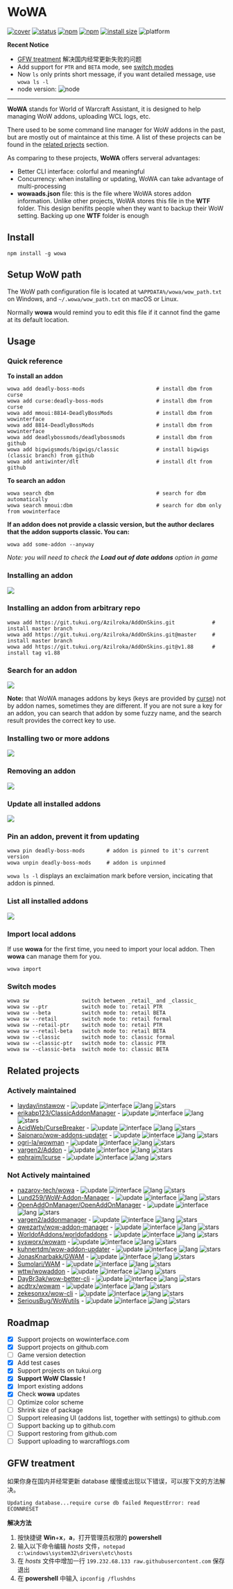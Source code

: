 # WoWA

[![cover](https://coveralls.io/repos/github/antiwinter/wowa/badge.svg?branch=master)](https://coveralls.io/github/antiwinter/wowa?branch=master)
[![status](https://travis-ci.org/antiwinter/wowa.svg?branch=master)](https://travis-ci.org/antiwinter/wowa)
[![npm](https://img.shields.io/npm/v/wowa.svg)](https://www.npmjs.com/package/wowa)
[![npm](https://img.shields.io/npm/l/wowa.svg)](https://github.com/antiwinter/wowa/blob/master/LICENSE)
[![install size](https://packagephobia.now.sh/badge?p=wowa)](https://packagephobia.now.sh/result?p=wowa)
![platform](https://img.shields.io/badge/platform-windows%20%7C%20macos%20%7C%20linux-lightgrey)

**Recent Notice**

- [GFW treatment](#gfw-treatment) 解决国内经常更新失败的问题
- Add support for `PTR` and `BETA` mode, see [switch modes](#switch-modes)
- Now `ls` only prints short message, if you want detailed message, use `wowa ls -l`
- node version: ![node](https://img.shields.io/node/v/wowa)

---

**WoWA** stands for World of Warcraft Assistant, it is designed to help managing WoW addons, uploading WCL logs, etc.

There used to be some command line manager for WoW addons in the past, but are mostly out of maintaince at this time. A list of these projects can be found in the [related prjects](#related-projects) section.

As comparing to these projects, **WoWA** offers serveral advantages:

- Better CLI interface: colorful and meaningful
- Concurrency: when installing or updating, WoWA can take advantage of multi-processing
- **wowaads.json** file: this is the file where WoWA stores addon information. Unlike other projects, WoWA stores this file in the **WTF** folder. This design benifits people when they want to backup their WoW setting. Backing up one **WTF** folder is enough

## Install

```
npm install -g wowa
```

## Setup WoW path

The WoW path configuration file is located at `%APPDATA%/wowa/wow_path.txt` on Windows, and `~/.wowa/wow_path.txt` on macOS or Linux.

Normally **wowa** would remind you to edit this file if it cannot find the game at its default location.

## Usage

### Quick reference

**To install an addon**

```
wowa add deadly-boss-mods                       # install dbm from curse
wowa add curse:deadly-boss-mods                 # install dbm from curse
wowa add mmoui:8814-DeadlyBossMods              # install dbm from wowinterface
wowa add 8814-DeadlyBossMods                    # install dbm from wowinterface
wowa add deadlybossmods/deadlybossmods          # install dbm from github
wowa add bigwigsmods/bigwigs/classic            # install bigwigs (classic branch) from github
wowa add antiwinter/dlt                         # install dlt from github
```

**To search an addon**

```
wowa search dbm                                 # search for dbm automatically
wowa search mmoui:dbm                           # search for dbm only from wowinterface
```

**If an addon does not provide a classic version, but the author declares that the addon supports classic. You can:**

```
wowa add some-addon --anyway
```

*Note: you will need to check the __Load out of date addons__ option in game*

### Installing an addon

![](https://raw.githubusercontent.com/antiwinter/scrap/master/wowa/ins1-min.gif)

### Installing an addon from arbitrary repo

```
wowa add https://git.tukui.org/Azilroka/AddOnSkins.git            # install master branch
wowa add https://git.tukui.org/Azilroka/AddOnSkins.git@master     # install master branch
wowa add https://git.tukui.org/Azilroka/AddOnSkins.git@v1.88      # install tag v1.88
```

### Search for an addon

![](https://raw.githubusercontent.com/antiwinter/scrap/master/wowa/search-min.gif)

**Note:** that WoWA manages addons by keys (keys are provided by [curse](https://www.curseforge.com)) not by addon names, sometimes they are different. If you are not sure a key for an addon, you can search that addon by some fuzzy name, and the search result provides the correct key to use.

### Installing two or more addons

![](https://raw.githubusercontent.com/antiwinter/scrap/master/wowa/ins2-min.gif)

### Removing an addon

![](https://raw.githubusercontent.com/antiwinter/scrap/master/wowa/rm-min.gif)

### Update all installed addons

![](https://raw.githubusercontent.com/antiwinter/scrap/master/wowa/update-min.gif)

### Pin an addon, prevent it from updating

```
wowa pin deadly-boss-mods       # addon is pinned to it's current version
wowa unpin deadly-boss-mods     # addon is unpinned
```

`wowa ls -l` displays an exclaimation mark before version, incicating that addon is pinned.

### List all installed addons

![](https://raw.githubusercontent.com/antiwinter/scrap/master/wowa/ls-min.gif)

### Import local addons

If use **wowa** for the first time, you need to import your local addon. Then **wowa** can manage them for you.

```
wowa import
```

### Switch modes

```
wowa sw                 switch between _retail_ and _classic_
wowa sw --ptr           switch mode to: retail PTR
wowa sw --beta          switch mode to: retail BETA
wowa sw --retail        switch mode to: retail formal
wowa sw --retail-ptr    switch mode to: retail PTR
wowa sw --retail-beta   switch mode to: retail BETA
wowa sw --classic       switch mode to: classic formal
wowa sw --classic-ptr   switch mode to: classic PTR
wowa sw --classic-beta  switch mode to: classic BETA
```

## Related projects

### Actively maintained

- [layday/instawow](https://github.com/layday/instawow) - ![update](https://img.shields.io/github/last-commit/layday/instawow) ![interface](https://img.shields.io/badge/interface-CLI-brightgreen) ![lang](https://img.shields.io/github/languages/top/layday/instawow) ![stars](https://img.shields.io/github/stars/layday/instawow)
- [erikabp123/ClassicAddonManager](https://github.com/erikabp123/ClassicAddonManager) - ![update](https://img.shields.io/github/last-commit/erikabp123/ClassicAddonManager) ![interface](https://img.shields.io/badge/interface-GUI-brightgreen) ![lang](https://img.shields.io/github/languages/top/erikabp123/ClassicAddonManager) ![stars](https://img.shields.io/github/stars/erikabp123/ClassicAddonManager)
- [AcidWeb/CurseBreaker](https://github.com/AcidWeb/CurseBreaker) - ![update](https://img.shields.io/github/last-commit/AcidWeb/CurseBreaker) ![interface](https://img.shields.io/badge/interface-CLI-brightgreen) ![lang](https://img.shields.io/github/languages/top/AcidWeb/CurseBreaker) ![stars](https://img.shields.io/github/stars/AcidWeb/CurseBreaker)
- [Saionaro/wow-addons-updater](https://github.com/Saionaro/wow-addons-updater) - ![update](https://img.shields.io/github/last-commit/Saionaro/wow-addons-updater) ![interface](https://img.shields.io/badge/interface-GUI-brightgreen) ![lang](https://img.shields.io/github/languages/top/Saionaro/wow-addons-updater) ![stars](https://img.shields.io/github/stars/Saionaro/wow-addons-updater)
- [ogri-la/wowman](https://github.com/ogri-la/wowman) - ![update](https://img.shields.io/github/last-commit/ogri-la/wowman) ![interface](https://img.shields.io/badge/interface-GUI-brightgreen) ![lang](https://img.shields.io/github/languages/top/ogri-la/wowman) ![stars](https://img.shields.io/github/stars/ogri-la/wowman)
- [vargen2/Addon](https://github.com/vargen2/Addon) - ![update](https://img.shields.io/github/last-commit/vargen2/Addon) ![interface](https://img.shields.io/badge/interface-GUI-brightgreen) ![lang](https://img.shields.io/github/languages/top/vargen2/Addon) ![stars](https://img.shields.io/github/stars/vargen2/Addon)
- [ephraim/lcurse](https://github.com/ephraim/lcurse) - ![update](https://img.shields.io/github/last-commit/ephraim/lcurse) ![interface](https://img.shields.io/badge/interface-GUI-brightgreen) ![lang](https://img.shields.io/github/languages/top/ephraim/lcurse) ![stars](https://img.shields.io/github/stars/ephraim/lcurse)

### Not Actively maintained

- [nazarov-tech/wowa](https://github.com/nazarov-tech/wowa) - ![update](https://img.shields.io/github/last-commit/nazarov-tech/wowa) ![interface](https://img.shields.io/badge/interface-CLI-brightgreen) ![lang](https://img.shields.io/github/languages/top/nazarov-tech/wowa) ![stars](https://img.shields.io/github/stars/nazarov-tech/wowa)
- [Lund259/WoW-Addon-Manager](https://github.com/Lund259/WoW-Addon-Manager) - ![update](https://img.shields.io/github/last-commit/Lund259/WoW-Addon-Manager) ![interface](https://img.shields.io/badge/interface-GUI-brightgreen) ![lang](https://img.shields.io/github/languages/top/Lund259/WoW-Addon-Manager) ![stars](https://img.shields.io/github/stars/Lund259/WoW-Addon-Manager)
- [OpenAddOnManager/OpenAddOnManager](https://github.com/OpenAddOnManager/OpenAddOnManager) - ![update](https://img.shields.io/github/last-commit/OpenAddOnManager/OpenAddOnManager) ![interface](https://img.shields.io/badge/interface-GUI-brightgreen) ![lang](https://img.shields.io/github/languages/top/OpenAddOnManager/OpenAddOnManager) ![stars](https://img.shields.io/github/stars/OpenAddOnManager/OpenAddOnManager)
- [vargen2/addonmanager](https://github.com/vargen2/addonmanager) - ![update](https://img.shields.io/github/last-commit/vargen2/addonmanager) ![interface](https://img.shields.io/badge/interface-GUI-brightgreen) ![lang](https://img.shields.io/github/languages/top/vargen2/addonmanager) ![stars](https://img.shields.io/github/stars/vargen2/addonmanager)
- [qwezarty/wow-addon-manager](https://github.com/qwezarty/wow-addon-manager) - ![update](https://img.shields.io/github/last-commit/qwezarty/wow-addon-manager) ![interface](https://img.shields.io/badge/interface-CLI-brightgreen) ![lang](https://img.shields.io/github/languages/top/qwezarty/wow-addon-manager) ![stars](https://img.shields.io/github/stars/qwezarty/wow-addon-manager)
- [WorldofAddons/worldofaddons](https://github.com/WorldofAddons/worldofaddons) - ![update](https://img.shields.io/github/last-commit/WorldofAddons/worldofaddons) ![interface](https://img.shields.io/badge/interface-GUI-brightgreen) ![lang](https://img.shields.io/github/languages/top/WorldofAddons/worldofaddons) ![stars](https://img.shields.io/github/stars/WorldofAddons/worldofaddons)
- [sysworx/wowam](https://github.com/sysworx/wowam) - ![update](https://img.shields.io/github/last-commit/sysworx/wowam) ![interface](https://img.shields.io/badge/interface-GUI-brightgreen) ![lang](https://img.shields.io/github/languages/top/sysworx/wowam) ![stars](https://img.shields.io/github/stars/sysworx/wowam)
- [kuhnertdm/wow-addon-updater](https://github.com/kuhnertdm/wow-addon-updater) - ![update](https://img.shields.io/github/last-commit/kuhnertdm/wow-addon-updater) ![interface](https://img.shields.io/badge/interface-CLI-brightgreen) ![lang](https://img.shields.io/github/languages/top/kuhnertdm/wow-addon-updater) ![stars](https://img.shields.io/github/stars/kuhnertdm/wow-addon-updater)
- [JonasKnarbakk/GWAM](https://github.com/JonasKnarbakk/GWAM) - ![update](https://img.shields.io/github/last-commit/JonasKnarbakk/GWAM) ![interface](https://img.shields.io/badge/interface-GUI-brightgreen) ![lang](https://img.shields.io/github/languages/top/JonasKnarbakk/GWAM) ![stars](https://img.shields.io/github/stars/JonasKnarbakk/GWAM)
- [Sumolari/WAM](https://github.com/Sumolari/WAM) - ![update](https://img.shields.io/github/last-commit/Sumolari/WAM) ![interface](https://img.shields.io/badge/interface-CLI-brightgreen) ![lang](https://img.shields.io/github/languages/top/Sumolari/WAM) ![stars](https://img.shields.io/github/stars/Sumolari/WAM)
- [wttw/wowaddon](https://github.com/wttw/wowaddon) - ![update](https://img.shields.io/github/last-commit/wttw/wowaddon) ![interface](https://img.shields.io/badge/interface-CLI-brightgreen) ![lang](https://img.shields.io/github/languages/top/wttw/wowaddon) ![stars](https://img.shields.io/github/stars/wttw/wowaddon)
- [DayBr3ak/wow-better-cli](https://github.com/DayBr3ak/wow-better-cli) - ![update](https://img.shields.io/github/last-commit/DayBr3ak/wow-better-cli) ![interface](https://img.shields.io/badge/interface-CLI-brightgreen) ![lang](https://img.shields.io/github/languages/top/DayBr3ak/wow-better-cli) ![stars](https://img.shields.io/github/stars/DayBr3ak/wow-better-cli)
- [acdtrx/wowam](https://github.com/acdtrx/wowam) - ![update](https://img.shields.io/github/last-commit/acdtrx/wowam) ![interface](https://img.shields.io/badge/interface-CLI-brightgreen) ![lang](https://img.shields.io/github/languages/top/acdtrx/wowam) ![stars](https://img.shields.io/github/stars/acdtrx/wowam)
- [zekesonxx/wow-cli](https://github.com/zekesonxx/wow-cli) - ![update](https://img.shields.io/github/last-commit/zekesonxx/wow-cli) ![interface](https://img.shields.io/badge/interface-CLI-brightgreen) ![lang](https://img.shields.io/github/languages/top/zekesonxx/wow-cli) ![stars](https://img.shields.io/github/stars/zekesonxx/wow-cli)
- [SeriousBug/WoWutils](https://github.com/SeriousBug/WoWutils) - ![update](https://img.shields.io/github/last-commit/SeriousBug/WoWutils) ![interface](https://img.shields.io/badge/interface-CLI-brightgreen) ![lang](https://img.shields.io/github/languages/top/SeriousBug/WoWutils) ![stars](https://img.shields.io/github/stars/SeriousBug/WoWutils)

## Roadmap

- [x] Support projects on wowinterface.com
- [x] Support projects on github.com
- [ ] Game version detection
- [x] Add test cases
- [x] Support projects on tukui.org
- [x] **Support WoW Classic !**
- [x] Import existing addons
- [x] Check **wowa** updates
- [ ] Optimize color scheme
- [ ] Shrink size of package
- [ ] Support releasing UI (addons list, together with settings) to github.com
- [ ] Support backing up to github.com
- [ ] Support restoring from github.com
- [ ] Support uploading to warcraftlogs.com

## GFW treatment

如果你身在国内并经常更新 database 缓慢或出现以下错误，可以按下文的方法解决。

```
Updating database...require curse db failed RequestError: read ECONNRESET
```

**解决方法**

1. 按快捷键 **Win**+**x**，**a**，打开管理员权限的 **powershell**
2. 输入以下命令编辑 *hosts* 文件，`notepad c:\windows\system32\drivers\etc\hosts`
3. 在 *hosts* 文件中增加一行 `199.232.68.133 raw.githubusercontent.com` 保存退出
4. 在 **powershell** 中输入 `ipconfig /flushdns`
